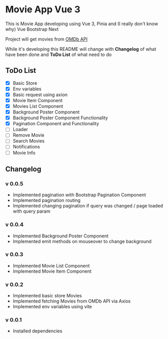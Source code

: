 # Movie App Vue 3

This is Movie App developing using Vue 3, Pinia and (I really don't know why) Vue Bootstrap Next

Project will get movies from [OMDb API](https://www.omdbapi.com/)

While it's developing this README will change with **Changelog** of what have been done and **ToDo List** of what need to do

## ToDo List

-   [x] Basic Store
-   [x] Env variables
-   [x] Basic request using axion
-   [x] Movie Item Component
-   [x] Movies List Component
-   [x] Background Poster Component
-   [x] Background Poster Component Functionality
-   [x] Pagination Component and Functionality
-   [ ] Loader
-   [ ] Remove Movie
-   [ ] Search Movies
-   [ ] Notifications
-   [ ] Movie Info

## Changelog

### v 0.0.5

-   Implemented pagination with Bootstrap Pagination Component
-   Implemented pagination routing
-   Implemented changing pagination if query was changed / page loaded with query param

### v 0.0.4

-   Implemented Background Poster Component
-   Implemented emit methods on mouseover to change background

### v 0.0.3

-   Implemented Movie List Component
-   Implemented Movie Item Component

### v 0.0.2

-   Implemented basic store Movies
-   Implemented fetching Movies from OMDb API via Axios
-   Implemented env variables using vite

### v 0.0.1

-   Installed dependencies
